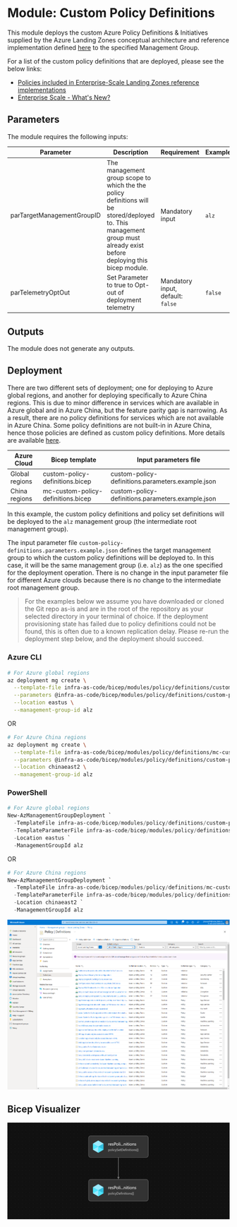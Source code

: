# Module: Custom Policy Definitions

This module deploys the custom Azure Policy Definitions & Initiatives supplied by the Azure Landing Zones conceptual architecture and reference implementation defined [here](https://docs.microsoft.com/azure/cloud-adoption-framework/ready/enterprise-scale/architecture) to the specified Management Group.

For a list of the custom policy definitions that are deployed, please see the below links:

- [Policies included in Enterprise-Scale Landing Zones reference implementations](https://github.com/Azure/Enterprise-Scale/blob/main/docs/ESLZ-Policies.md)
- [Enterprise Scale - What's New?](https://github.com/Azure/Enterprise-Scale/wiki/Whats-new)

## Parameters

The module requires the following inputs:

 | Parameter                  | Description                                                                                                                                                             | Requirement                       | Example |
 | -------------------------- | ----------------------------------------------------------------------------------------------------------------------------------------------------------------------- | --------------------------------- | ------- |
 | parTargetManagementGroupID | The management group scope to which the the policy definitions will be stored/deployed to. This management group must already exist before deploying this bicep module. | Mandatory input                   | `alz`   |
 | parTelemetryOptOut         | Set Parameter to true to Opt-out of deployment telemetry                                                                                                                | Mandatory input, default: `false` | `false` |

## Outputs

The module does not generate any outputs.

## Deployment

There are two different sets of deployment; one for deploying to Azure global regions, and another for deploying specifically to Azure China regions. This is due to minor difference in services which are available in Azure global and in Azure China, but the feature parity gap is narrowing. As a result, there are no policy definitions for services which are not available in Azure China. Some policy definitions are not built-in in Azure China, hence those policies are defined as custom policy definitions. More details are available [here](https://github.com/Azure/Enterprise-Scale/pull/802).

 | Azure Cloud    | Bicep template                     | Input parameters file                             |
 | -------------- | ---------------------------------- | ------------------------------------------------- |
 | Global regions | custom-policy-definitions.bicep    | custom-policy-definitions.parameters.example.json |
 | China regions  | mc-custom-policy-definitions.bicep | custom-policy-definitions.parameters.example.json |

In this example, the custom policy definitions and policy set definitions will be deployed to the `alz` management group (the intermediate root management group).

The input parameter file `custom-policy-definitions.parameters.example.json` defines the target management group to which the custom policy definitions will be deployed to. In this case, it will be the same management group (i.e. `alz`) as the one specified for the deployment operation. There is no change in the input parameter file for different Azure clouds because there is no change to the intermediate root management group.

> For the examples below we assume you have downloaded or cloned the Git repo as-is and are in the root of the repository as your selected directory in your terminal of choice.
> If the deployment provisioning state has failed due to policy definitions could not be found, this is often due to a known replication delay. Please re-run the deployment step below, and the deployment should succeed.

### Azure CLI

```bash
# For Azure global regions
az deployment mg create \
  --template-file infra-as-code/bicep/modules/policy/definitions/custom-policy-definitions.bicep \
  --parameters @infra-as-code/bicep/modules/policy/definitions/custom-policy-definitions.parameters.example.json \
  --location eastus \
  --management-group-id alz
```
OR
```bash
# For Azure China regions
az deployment mg create \
  --template-file infra-as-code/bicep/modules/policy/definitions/mc-custom-policy-definitions.bicep \
  --parameters @infra-as-code/bicep/modules/policy/definitions/custom-policy-definitions.parameters.example.json \
  --location chinaeast2 \
  --management-group-id alz
```

### PowerShell

```powershell
# For Azure global regions
New-AzManagementGroupDeployment `
  -TemplateFile infra-as-code/bicep/modules/policy/definitions/custom-policy-definitions.bicep `
  -TemplateParameterFile infra-as-code/bicep/modules/policy/definitions/custom-policy-definitions.parameters.example.json `
  -Location eastus `
  -ManagementGroupId alz
```
OR
```powershell
# For Azure China regions
New-AzManagementGroupDeployment `
  -TemplateFile infra-as-code/bicep/modules/policy/definitions/mc-custom-policy-definitions.bicep `
  -TemplateParameterFile infra-as-code/bicep/modules/policy/definitions/custom-policy-definitions.parameters.example.json `
  -Location chinaeast2 `
  -ManagementGroupId alz
```

![Example Deployment Output](media/example-deployment-output.png "Example Deployment Output")

## Bicep Visualizer

![Bicep Visualizer](media/bicep-visualizer.png "Bicep Visualizer")
